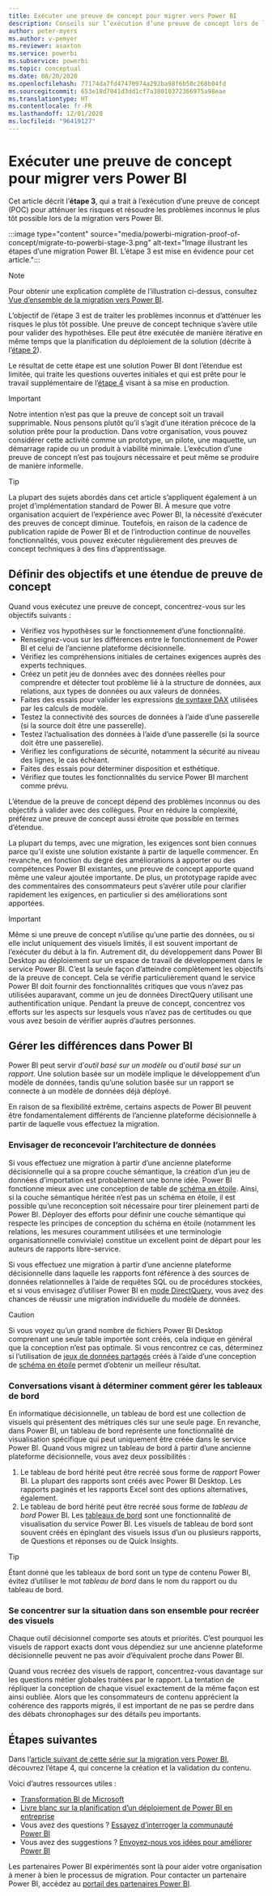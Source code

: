 ```yaml
---
title: Exécuter une preuve de concept pour migrer vers Power BI
description: Conseils sur l’exécution d’une preuve de concept lors de la migration vers Power BI.
author: peter-myers
ms.author: v-pemyer
ms.reviewer: asaxton
ms.service: powerbi
ms.subservice: powerbi
ms.topic: conceptual
ms.date: 08/20/2020
ms.openlocfilehash: 77174da7fd47470974a292ba98f6b50c268b04fd
ms.sourcegitcommit: 653e18d7041d3dd1cf7a38010372366975a98eae
ms.translationtype: HT
ms.contentlocale: fr-FR
ms.lasthandoff: 12/01/2020
ms.locfileid: "96419127"
---
```

# <a name="conduct-proof-of-concept-to-migrate-to-power-bi"></a>Exécuter une preuve de concept pour migrer vers Power BI

Cet article décrit l’**étape 3**, qui a trait à l’exécution d’une preuve de concept (POC) pour atténuer les risques et résoudre les problèmes inconnus le plus tôt possible lors de la migration vers Power BI.

:::image type="content" source="media/powerbi-migration-proof-of-concept/migrate-to-powerbi-stage-3.png" alt-text="Image illustrant les étapes d’une migration Power BI. L’étape 3 est mise en évidence pour cet article.":::

> [!NOTE]
> Pour obtenir une explication complète de l’illustration ci-dessus, consultez [Vue d’ensemble de la migration vers Power BI](powerbi-migration-overview.md).

L’objectif de l’étape 3 est de traiter les problèmes inconnus et d’atténuer les risques le plus tôt possible. Une preuve de concept technique s’avère utile pour valider des hypothèses. Elle peut être exécutée de manière itérative en même temps que la planification du déploiement de la solution (décrite à l’[étape 2](powerbi-migration-planning.md)).

Le résultat de cette étape est une solution Power BI dont l’étendue est limitée, qui traite les questions ouvertes initiales et qui est prête pour le travail supplémentaire de l’[étape 4](powerbi-migration-create-validate-content.md) visant à sa mise en production.

> [!IMPORTANT]
> Notre intention n’est pas que la preuve de concept soit un travail supprimable. Nous pensons plutôt qu’il s’agit d’une itération précoce de la solution prête pour la production. Dans votre organisation, vous pouvez considérer cette activité comme un prototype, un pilote, une maquette, un démarrage rapide ou un produit à viabilité minimale. L’exécution d’une preuve de concept n’est pas toujours nécessaire et peut même se produire de manière informelle.

> [!TIP]
> La plupart des sujets abordés dans cet article s’appliquent également à un projet d’implémentation standard de Power BI. À mesure que votre organisation acquiert de l’expérience avec Power BI, la nécessité d’exécuter des preuves de concept diminue. Toutefois, en raison de la cadence de publication rapide de Power BI et de l’introduction continue de nouvelles fonctionnalités, vous pouvez exécuter régulièrement des preuves de concept techniques à des fins d’apprentissage.

## <a name="set-poc-goals-and-scope"></a>Définir des objectifs et une étendue de preuve de concept

Quand vous exécutez une preuve de concept, concentrez-vous sur les objectifs suivants :

- Vérifiez vos hypothèses sur le fonctionnement d’une fonctionnalité.
- Renseignez-vous sur les différences entre le fonctionnement de Power BI et celui de l’ancienne plateforme décisionnelle.
- Vérifiez les compréhensions initiales de certaines exigences auprès des experts techniques.
- Créez un petit jeu de données avec des données réelles pour comprendre et détecter tout problème lié à la structure de données, aux relations, aux types de données ou aux valeurs de données.
- Faites des essais pour valider les expressions [de syntaxe DAX](/dax/) utilisées par les calculs de modèle.
- Testez la connectivité des sources de données à l’aide d’une passerelle (si la source doit être une passerelle).
- Testez l’actualisation des données à l’aide d’une passerelle (si la source doit être une passerelle).
- Vérifiez les configurations de sécurité, notamment la sécurité au niveau des lignes, le cas échéant.
- Faites des essais pour déterminer disposition et esthétique.
- Vérifiez que toutes les fonctionnalités du service Power BI marchent comme prévu.

L’étendue de la preuve de concept dépend des problèmes inconnus ou des objectifs à valider avec des collègues. Pour en réduire la complexité, préférez une preuve de concept aussi étroite que possible en termes d’étendue.

La plupart du temps, avec une migration, les exigences sont bien connues parce qu’il existe une solution existante à partir de laquelle commencer. En revanche, en fonction du degré des améliorations à apporter ou des compétences Power BI existantes, une preuve de concept apporte quand même une valeur ajoutée importante. De plus, un prototypage rapide avec des commentaires des consommateurs peut s’avérer utile pour clarifier rapidement les exigences, en particulier si des améliorations sont apportées.

> [!IMPORTANT]
> Même si une preuve de concept n’utilise qu’une partie des données, ou si elle inclut uniquement des visuels limités, il est souvent important de l’exécuter du début à la fin. Autrement dit, du développement dans Power BI Desktop au déploiement sur un espace de travail de développement dans le service Power BI. C’est la seule façon d’atteindre complètement les objectifs de la preuve de concept. Cela se vérifie particulièrement quand le service Power BI doit fournir des fonctionnalités critiques que vous n’avez pas utilisées auparavant, comme un jeu de données DirectQuery utilisant une authentification unique. Pendant la preuve de concept, concentrez vos efforts sur les aspects sur lesquels vous n’avez pas de certitudes ou que vous avez besoin de vérifier auprès d’autres personnes.

## <a name="handle-differences-in-power-bi"></a>Gérer les différences dans Power BI

Power BI peut servir d’_outil basé sur un modèle_ ou d’_outil basé sur un rapport_. Une solution basée sur un modèle implique le développement d’un modèle de données, tandis qu’une solution basée sur un rapport se connecte à un modèle de données déjà déployé.

En raison de sa flexibilité extrême, certains aspects de Power BI peuvent être fondamentalement différents de l’ancienne plateforme décisionnelle à partir de laquelle vous effectuez la migration.

### <a name="consider-redesigning-the-data-architecture"></a>Envisager de reconcevoir l’architecture de données

Si vous effectuez une migration à partir d’une ancienne plateforme décisionnelle qui a sa propre couche sémantique, la création d’un jeu de données d’importation est probablement une bonne idée. Power BI fonctionne mieux avec une conception de table de [schéma en étoile](star-schema.md). Ainsi, si la couche sémantique héritée n’est pas un schéma en étoile, il est possible qu’une reconception soit nécessaire pour tirer pleinement parti de Power BI. Déployer des efforts pour définir une couche sémantique qui respecte les principes de conception du schéma en étoile (notamment les relations, les mesures couramment utilisées et une terminologie organisationnelle conviviale) constitue un excellent point de départ pour les auteurs de rapports libre-service.

Si vous effectuez une migration à partir d’une ancienne plateforme décisionnelle dans laquelle les rapports font référence à des sources de données relationnelles à l’aide de requêtes SQL ou de procédures stockées, et si vous envisagez d’utiliser Power BI en [mode DirectQuery](../connect-data/desktop-use-directquery.md), vous avez des chances de réussir une migration individuelle du modèle de données.

> [!CAUTION]
> Si vous voyez qu’un grand nombre de fichiers Power BI Desktop comprenant une seule table importée sont créés, cela indique en général que la conception n’est pas optimale. Si vous rencontrez ce cas, déterminez si l’utilisation de [jeux de données partagés](../connect-data/service-datasets-across-workspaces.md) créés à l’aide d’une conception de [schéma en étoile](star-schema.md) permet d’obtenir un meilleur résultat.

### <a name="decide-how-to-handle-dashboard-conversions"></a>Conversations visant à déterminer comment gérer les tableaux de bord

En informatique décisionnelle, un tableau de bord est une collection de visuels qui présentent des métriques clés sur une seule page. En revanche, dans Power BI, un tableau de bord représente une fonctionnalité de visualisation spécifique qui peut uniquement être créée dans le service Power BI. Quand vous migrez un tableau de bord à partir d’une ancienne plateforme décisionnelle, vous avez deux possibilités :

1. Le tableau de bord hérité peut être recréé sous forme de _rapport_ Power BI. La plupart des rapports sont créés avec Power BI Desktop. Les rapports paginés et les rapports Excel sont des options alternatives, également.
2. Le tableau de bord hérité peut être recréé sous forme de _tableau de bord_ Power BI. Les [tableaux de bord](../fundamentals/service-basic-concepts.md#dashboards) sont une fonctionnalité de visualisation du service Power BI. Les visuels de tableau de bord sont souvent créés en épinglant des visuels issus d’un ou plusieurs rapports, de Questions et réponses ou de Quick Insights.

> [!TIP]
> Étant donné que les tableaux de bord sont un type de contenu Power BI, évitez d’utiliser le mot _tableau de bord_ dans le nom du rapport ou du tableau de bord.

### <a name="focus-on-the-big-picture-when-recreating-visuals"></a>Se concentrer sur la situation dans son ensemble pour recréer des visuels

Chaque outil décisionnel comporte ses atouts et priorités. C’est pourquoi les visuels de rapport exacts dont vous dépendiez sur une ancienne plateforme décisionnelle peuvent ne pas avoir d’équivalent proche dans Power BI.

Quand vous recréez des visuels de rapport, concentrez-vous davantage sur les questions métier globales traitées par le rapport. La tentation de répliquer la conception de chaque visuel exactement de la même façon est ainsi oubliée. Alors que les consommateurs de contenu apprécient la cohérence des rapports migrés, il est important de ne pas se perdre dans des débats chronophages sur des détails peu importants.

## <a name="next-steps"></a>Étapes suivantes

Dans l’[article suivant de cette série sur la migration vers Power BI](powerbi-migration-create-validate-content.md), découvrez l’étape 4, qui concerne la création et la validation du contenu.

Voici d’autres ressources utiles :

- [Transformation BI de Microsoft](center-of-excellence-microsoft-business-intelligence-transformation.md)
- [Livre blanc sur la planification d’un déploiement de Power BI en entreprise](https://aka.ms/PBIEnterpriseDeploymentWP)
- Vous avez des questions ? [Essayez d’interroger la communauté Power BI](https://community.powerbi.com/)
- Vous avez des suggestions ? [Envoyez-nous vos idées pour améliorer Power BI](https://ideas.powerbi.com/)

Les partenaires Power BI expérimentés sont là pour aider votre organisation à mener à bien le processus de migration. Pour contacter un partenaire Power BI, accédez au [portail des partenaires Power BI](https://powerbi.microsoft.com/partners/).
